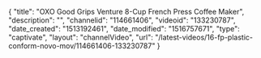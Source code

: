 {
    "title": "OXO Good Grips Venture 8-Cup French Press Coffee Maker",
    "description": "",
    "channelid": "114661406",
    "videoid": "133230787",
    "date_created": "1513192461",
    "date_modified": "1516757671",
    "type": "captivate",
    "layout": "channelVideo",
    "url": "\/latest-videos\/16-fp-plastic-conform-novo-mov\/114661406-133230787"
}